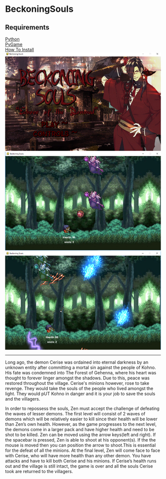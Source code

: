 # BeckoningSouls

<h2>Requirements</h2>
<a href="https://www.python.org/downloads/">Python</a><br>
<a href="https://www.lfd.uci.edu/~gohlke/pythonlibs/#pygame">PyGame</a><br>
<a href="https://www.youtube.com/watch?v=_GikMdhAhv0&t=58s">How To Install</a><br>

<img src="https://github.com/biswasprianka/BeckoningSouls/blob/master/TitleSceeneen.png">
<img src="https://github.com/biswasprianka/BeckoningSouls/blob/master/level22.png">
<img src="https://github.com/biswasprianka/BeckoningSouls/blob/master/level33.png">

<hr>
<p>
Long ago, the demon Cerise was ordained into eternal darkness by an unknown entity after committing a mortal sin against the people of Kohno. His fate was condemned into The Forest of Gehenna, where his heart was thought to forever linger amongst the shadows. Due to this, peace was restored throughout the village.  Cerise's minions however, rose to take revenge. They would take the souls of the people who lived amongst the light. They would pUT Kohno in danger and it is your job to save the souls and the villagers. 
</p>
<p>
In order to repossess the souls, Zen must accept the challenge of defeating the waves of lesser demons. The first level will consist of 2 waves of demons which will be relatively easier to kill since their health will be lower than Zen’s own health. However, as the game progresses to the next level, the demons come in a larger pack and have higher health and need to be shot to be killed. Zen can be moved using the arrow keys(left and right). If the spacebar is pressed, Zen is able to shoot at his opponent(s). If the the mouse is moved then you can position the arrow to shoot.This is essential for the defeat of all the minions. At the final level, Zen will come face to face with Cerise, who will have more health than any other demon. You have attacks and have to kill both Cerise and his minions. If Cerise’s health runs out and the village is still intact, the game is over and all the souls Cerise took are returned to the villagers. 
</p>
